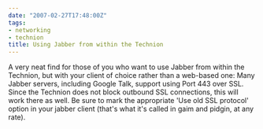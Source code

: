 ```yaml
---
date: "2007-02-27T17:48:00Z"
tags:
- networking
- technion
title: Using Jabber from within the Technion
---
```


A very neat find for those of you who want to use Jabber from within the
Technion, but with your client of choice rather than a web-based one: Many
Jabber servers, including Google Talk, support using Port 443 over SSL. Since
the Technion does not block outbound SSL connections, this will work there as
well. Be sure to mark the appropriate 'Use old SSL protocol' option in your
jabber client (that's what it's called in gaim and pidgin, at any rate).
